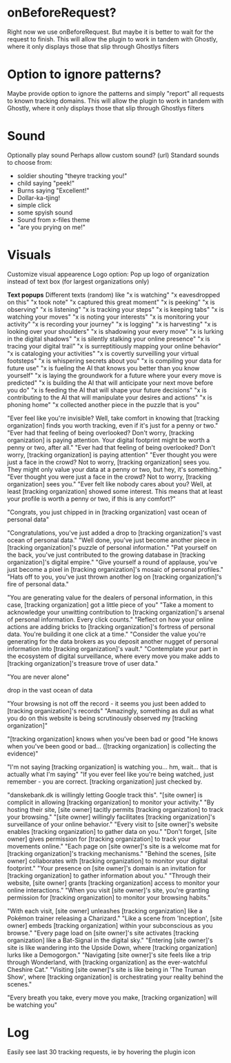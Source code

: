 # onBeforeRequest?
Right now we use onBeforeRequest.
But maybe it is better to wait for the request to finish.
This will allow the plugin to work in tandem with Ghostly, where it only displays those that slip through Ghostlys filters

# Option to ignore patterns?
Maybe provide option to ignore the patterns and simply "report" all requests to known tracking domains.
This will allow the plugin to work in tandem with Ghostly, where it only displays those that slip through Ghostlys filters




# Sound
Optionally play sound
Perhaps allow custom sound? (url)
Standard sounds to choose from: 
- soldier shouting "theyre tracking you!"
- child saying "peek!"
- Burns saying "Excellent!"
- Dollar-ka-tjing!
- simple click
- some spyish sound
- Sound from x-files theme
- "are you prying on me!"


# Visuals
Customize visual appearence
Logo option: Pop up logo of organization instead of text box (for largest organizations only)

**Text popups**
Different texts (random) like
"x is watching"
"x eavesdropped on this"
"x took note"
"x captured this great moment"
"x is peeking"
"x is observing"
"x is listening"
"x is tracking your steps"
"x is keeping tabs"
"x is watching your moves"
"x is noting your interests"
"x is monitoring your activity"
"x is recording your journey"
"x is logging"
"x is harvesting"
"x is looking over your shoulders"
"x is shadowing your every move"
"x is lurking in the digital shadows"
"x is silently stalking your online presence"
"x is tracing your digital trail"
"x is surreptitiously mapping your online behavior"
"x is cataloging your activities"
"x is covertly surveilling your virtual footsteps"
"x is whispering secrets about you"
"x is compiling your data for future use"
"x is fueling the AI that knows you better than you know yourself"
"x is laying the groundwork for a future where your every move is predicted"
"x is building the AI that will anticipate your next move before you do"
"x is feeding the AI that will shape your future decisions"
"x is contributing to the AI that will manipulate your desires and actions"
"x is phoning home"
"x collected another piece in the puzzle that is you"

"Ever feel like you're invisible? Well, take comfort in knowing that [tracking organization] finds you worth tracking, even if it's just for a penny or two."
"Ever had that feeling of being overlooked? Don't worry, [tracking organization] is paying attention. Your digital footprint might be worth a penny or two, after all."
"Ever had that feeling of being overlooked? Don't worry, [tracking organization] is paying attention"
"Ever thought you were just a face in the crowd? Not to worry, [tracking organization] sees you. They might only value your data at a penny or two, but hey, it's something."
"Ever thought you were just a face in the crowd? Not to worry, [tracking organization] sees you."
"Ever felt like nobody cares about you? Well, at least [tracking organization] showed some interest. This means that at least your profile is worth a penny or two, if this is any comfort?"

"Congrats, you just chipped in in [tracking organization] vast ocean of personal data"

"Congratulations, you've just added a drop to [tracking organization]'s vast ocean of personal data."
"Well done, you've just become another piece in [tracking organization]'s puzzle of personal information."
"Pat yourself on the back, you've just contributed to the growing database in [tracking organization]'s digital empire."
"Give yourself a round of applause, you've just become a pixel in [tracking organization]'s mosaic of personal profiles."
"Hats off to you, you've just thrown another log on [tracking organization]'s fire of personal data."

"You are generating value for the dealers of personal information, in this case, [tracking organization] got a little piece of you"
"Take a moment to acknowledge your unwitting contribution to [tracking organization]'s arsenal of personal information. Every click counts."
"Reflect on how your online actions are adding bricks to [tracking organization]'s fortress of personal data. You're building it one click at a time."
"Consider the value you're generating for the data brokers as you deposit another nugget of personal information into [tracking organization]'s vault."
"Contemplate your part in the ecosystem of digital surveillance, where every move you make adds to [tracking organization]'s treasure trove of user data."


"You are never alone"

drop in the vast ocean of data

"Your browsing is not off the record - it seems you just been added to [tracking organization]'s records"
"Amazingly, something as dull as what you do on this website is being scrutinously observed my [tracking organization]"

"[tracking organization] knows when you've been bad or good
"He knows when you've been good or bad... ([tracking organization] is collecting the evidence)"

"I'm not saying [tracking organization] is watching you... hm, wait... that is actually what I'm saying"
"If you ever feel like you're being watched, just remember - you are correct. [tracking organization] just checked by.

 "danskebank.dk is willingly letting Google track this".
"[site owner] is complicit in allowing [tracking organization] to monitor your activity."
"By hosting their site, [site owner] tacitly permits [tracking organization] to track your browsing."
"[site owner] willingly facilitates [tracking organization]'s surveillance of your online behavior."
"Every visit to [site owner]'s website enables [tracking organization] to gather data on you."
"Don't forget, [site owner] gives permission for [tracking organization] to track your movements online."
"Each page on [site owner]'s site is a welcome mat for [tracking organization]'s tracking mechanisms."
"Behind the scenes, [site owner] collaborates with [tracking organization] to monitor your digital footprint."
"Your presence on [site owner]'s domain is an invitation for [tracking organization] to gather information about you."
"Through their website, [site owner] grants [tracking organization] access to monitor your online interactions."
"When you visit [site owner]'s site, you're granting permission for [tracking organization] to monitor your browsing habits."

"With each visit, [site owner] unleashes [tracking organization] like a Pokémon trainer releasing a Charizard."
"Like a scene from 'Inception', [site owner] embeds [tracking organization] within your subconscious as you browse."
"Every page load on [site owner]'s site activates [tracking organization] like a Bat-Signal in the digital sky."
"Entering [site owner]'s site is like wandering into the Upside Down, where [tracking organization] lurks like a Demogorgon."
"Navigating [site owner]'s site feels like a trip through Wonderland, with [tracking organization] as the ever-watchful Cheshire Cat."
"Visiting [site owner]'s site is like being in 'The Truman Show', where [tracking organization] is orchestrating your reality behind the scenes."

"Every breath you take, every move you make, [tracking organization] will be watching you"


# Log
Easily see last 30 tracking requests, ie by hovering the plugin icon


